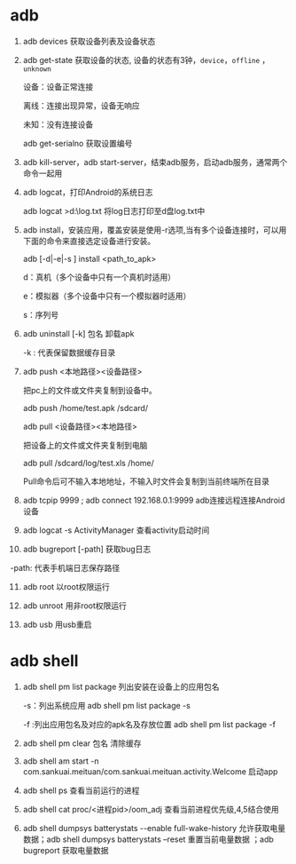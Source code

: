 # adb

1. adb devices 	获取设备列表及设备状态

2. adb get-state 获取设备的状态,  设备的状态有3钟，`device`，`offline` ，`unknown`

   设备：设备正常连接

   离线：连接出现异常，设备无响应

   未知：没有连接设备  

   adb get-serialno 获取设置编号

3. adb kill-server，adb start-server，结束adb服务，启动adb服务，通常两个命令一起用

4. adb logcat，打印Android的系统日志

   adb logcat >d:\log.txt 将log日志打印至d盘log.txt中

5. adb install，安装应用，覆盖安装是使用-r选项,当有多个设备连接时，可以用下面的命令来直接选定设备进行安装。

   adb [-d|-e|-s <serial number>] install <path_to_apk>

   d：真机（多个设备中只有一个真机时适用）

   e：模拟器（多个设备中只有一个模拟器时适用）

   s：序列号

6. adb uninstall [-k]   包名 卸载apk

   -k : 代表保留数据缓存目录

7. adb push <本地路径><设备路径>

   把pc上的文件或文件夹复制到设备中。

   adb push /home/test.apk /sdcard/

   adb pull <设备路径><本地路径>

   把设备上的文件或文件夹复制到电脑

   adb pull /sdcard/log/test.xls /home/

   Pull命令后可不输入本地地址，不输入时文件会复制到当前终端所在目录

8. adb tcpip 9999 ; adb connect 192.168.0.1:9999 adb连接远程连接Android设备 

9. adb logcat -s ActivityManager 查看activity启动时间

10. adb bugreport [-path] 获取bug日志

   -path: 代表手机端日志保存路径

11. adb root 以root权限运行

12. adb unroot 用非root权限运行

13. adb usb 用usb重启



# adb shell

1. adb shell pm list package 列出安装在设备上的应用包名

   -s：列出系统应用  adb shell pm list package -s

   -f :列出应用包名及对应的apk名及存放位置  adb shell pm list package -f

2. adb shell pm clear 包名 清除缓存

3. adb shell am start -n com.sankuai.meituan/com.sankuai.meituan.activity.Welcome 启动app

4. adb shell ps 查看当前运行的进程

5. adb shell cat proc/<进程pid>/oom_adj 查看当前进程优先级,4,5结合使用

6. adb shell dumpsys batterystats --enable full-wake-history 允许获取电量数据；adb shell dumpsys batterystats –reset 重置当前电量数据 ；adb bugreport 获取电量数据

